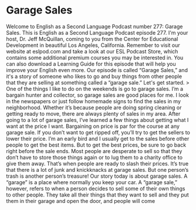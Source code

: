 # Garage Sales

Welcome to English as a Second Language Podcast number 277: Garage Sales.  This is English as a Second Language Podcast episode 277.  I'm your host, Dr. Jeff McQuillan, coming to you from the Center for Educational Development in beautiful Los Angeles, California.  Remember to visit our website at eslpod.com and take a look at our ESL Podcast Store, which contains some additional premium courses you may be interested in.  You can also download a Learning Guide for this episode that will help you improve your English even more.    Our episode is called “Garage Sales,” and it's a story of someone who likes to go and buy things from other people that they are selling at something called a “garage sale.”  Let's get started.  > One of the things I like to do on the weekends is go to garage sales.  I’m a bargain hunter and collector, so garage sales are good places for me.  I look in the newspapers or just follow homemade signs to find the sales in my neighborhood.  Whether it’s because people are doing spring cleaning or getting ready to move, there are always plenty of sales in my area.    After going to a lot of garage sales, I’ve learned a few things about getting what I want at the price I want.  Bargaining on price is par for the course at any garage sale.  If you don’t want to get ripped off, you’ll try to get the sellers to lower their price.  I’m an early bird and I usually get to the sales before other people to get the best items.  But to get the best prices, be sure to go back right before the sale ends.  Most people are desperate to sell so that they don’t have to store those things again or to lug them to a charity office to give them away.  That’s when people are ready to slash their prices.  It’s true that there is a lot of junk and knickknacks at garage sales.  But one person’s trash is another person’s treasure!
  Our story today is about garage sales.  A “garage” is a place where normally you keep your car.  A “garage sale,” however, refers to when a person decides to sell some of their own things to other people.  They take all their things that they want to sell and they put them in their garage and open the door, and people will come 